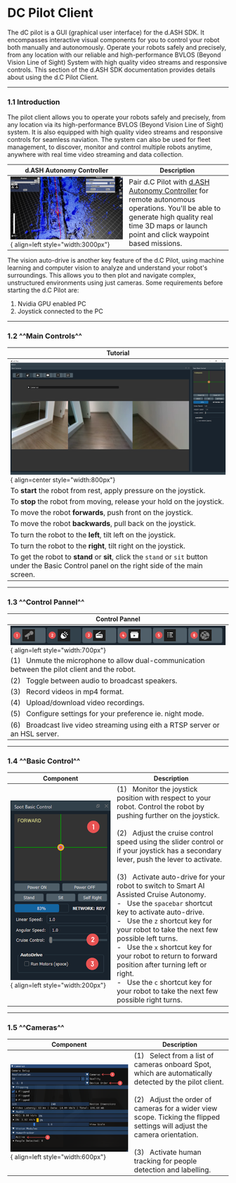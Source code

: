 # DC Pilot Client

The dC pilot is a GUI (graphical user interface) for the d.ASH SDK. It encompasses interactive visual components for you to control your robot both manually and autonomously. Operate your robots safely and precisely, from any location with our reliable and high-performance  BVLOS (Beyond Vision Line of Sight) System with high quality video streams and responsive controls. This section of the d.ASH SDK documentation provides details about using the d.C Pilot Client.

--- 
### 1.1 Introduction

The pilot client allows you to operate your robots safely and precisely, from any location via its high-performance BVLOS (Beyond Vision Line of Sight) system. It is also equipped with high quality video streams and responsive controls for seamless naviation. The system can also be used for fleet management, to discover, monitor and control multiple robots anytime, anywhere with real time video streaming and data collection.

| d.ASH Autonomy Controller | Description |
| ------- | ------- |
| ![Screenshot](img/map.jpg){ align=left style="width:3000px"} | <font size="3"> Pair d.C Pilot with [d.ASH Autonomy Controller](/dash-auto/UE-client) for remote autonomous operations. You'll be able to generate high quality real time 3D maps or launch point and click waypoint based missions. |


The vision auto-drive is another key feature of the d.C Pilot, using machine learning and computer vision to analyze and understand your robot's surroundings. This allows you to then plot and navigate complex, unstructured environments using just cameras. Some requirements before starting the d.C Pilot are: 

1. Nvidia GPU enabled PC
2. Joystick connected to the PC

---

### 1.2 ^^Main Controls^^

| Tutorial |
| ------- | 
| ![Screenshot](img/main-screen.png){ align=center style="width:800px"} | 
| <font size="3"> To **start** the robot from rest, apply pressure on the joystick. |
| <font size="3"> To **stop** the robot from moving, release your hold on the joystick. | 
| <font size="3"> To move the robot **forwards**, push front on the joystick. |
| <font size="3"> To move the robot **backwards**, pull back on the joystick. |
| <font size="3"> To turn the robot to the **left**, tilt left on the joystick. | 
| <font size="3"> To turn the robot to the **right**, tilt right on the joystick. |
| <font size="3"> To get the robot to **stand** or **sit**, click the `stand` or `sit` button under the Basic Control panel on the right side of the main screen. |
---

### 1.3 ^^Control Pannel^^

| Control Pannel |
| ------- | 
| ![Screenshot](img/panel.png#center){ align=left style="width:700px"}| 
| <font size="3"> (1)  &nbsp; Unmute the microphone to allow dual-communication between the pilot client and the robot.
| <font size="3"> (2)  &nbsp; Toggle between audio to broadcast speakers. |
| <font size="3"> (3)  &nbsp; Record videos in mp4 format.
| <font size="3"> (4)  &nbsp; Upload/download video recordings.
| <font size="3"> (5)  &nbsp; Configure settings for your preference ie. night mode.
| <font size="3"> (6)  &nbsp; Broadcast live video streaming using eith a RTSP server or an HSL server. |

---

### 1.4 ^^Basic Control^^

| Component | Description |
| ------- | ------- |
| ![Screenshot](img/basic-control.png#center){ align=left style="width:200px"} | <font size="3"> (1) &nbsp; Monitor the joystick position with respect to your robot. Control the robot by pushing further on the joystick. <br><br> (2) &nbsp; Adjust the cruise control speed using the slider control or if your joystick has a secondary lever, push the lever to activate. <br><br> (3)  &nbsp; Activate auto-drive for your robot to switch to Smart AI Assisted Cruise Autonomy. <br> -  &nbsp; Use the `spacebar` shortcut key to activate auto-drive. <br>  -  &nbsp; Use the `z` shortcut key for your robot to take the next few possible left turns. <br>  -  &nbsp; Use the `x` shortcut key for your robot to return to forward position after turning left or right. <br>  -  &nbsp; Use the `c` shortcut key for your robot to take the next few possible right turns.

---

### 1.5 ^^Cameras^^

| Component | Description |
| ------- | ------- |
| ![Screenshot](img/cameras.png#center){ align=left style="width:600px"} | <font size="3"> (1) &nbsp; Select from a list of cameras onboard Spot, which are automatically detected by the pilot client.  <br><br> (2) &nbsp; Adjust the order of cameras for a wider view scope. Ticking the flipped settings will adjust the camera orientation. <br><br> (3)  &nbsp; Activate human tracking for people detection and labelling. |